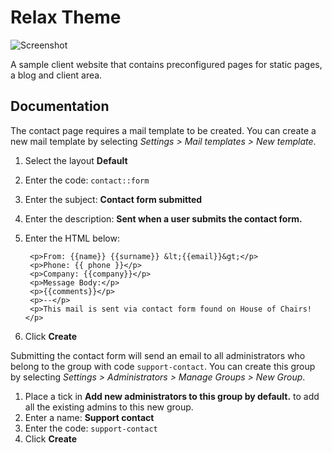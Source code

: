 Relax Theme
==========

![Screenshot](https://raw.githubusercontent.com/rainlab/relax-theme/master/assets/images/theme-preview.png)

A sample client website that contains preconfigured pages for static pages, a blog and client area.

## Documentation

The contact page requires a mail template to be created. You can create a new mail template by selecting *Settings > Mail templates > New template*.

1. Select the layout **Default**
1. Enter the code: `contact::form`
1. Enter the subject: **Contact form submitted**
1. Enter the description: **Sent when a user submits the contact form.**
1. Enter the HTML below:

        <p>From: {{name}} {{surname}} &lt;{{email}}&gt;</p>
        <p>Phone: {{ phone }}</p>
        <p>Company: {{company}}</p>
        <p>Message Body:</p>
        <p>{{comments}}</p>
        <p>--</p>
        <p>This mail is sent via contact form found on House of Chairs!</p>

1. Click **Create**

Submitting the contact form will send an email to all administrators who belong to the group with code `support-contact`. You can create this group by selecting *Settings > Administrators > Manage Groups > New Group*.

1. Place a tick in **Add new administrators to this group by default.** to add all the existing admins to this new group.
1. Enter a name: **Support contact**
1. Enter the code: `support-contact`
1. Click **Create**